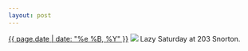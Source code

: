 ```yaml
---
layout: post
---
```


<p>
  <time><a href="/321">{{ page.date | date: "%e %B, %Y" }}</a></time>
  <a href="/321"><img src="{{ site.assets_url }}/321.jpg"/></a>
  <span>Lazy Saturday at 203 Snorton.</span>
</p>
